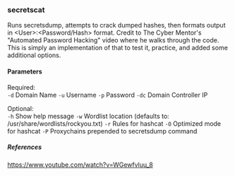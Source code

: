 ### secretscat

Runs secretsdump, attempts to crack dumped hashes, then formats output in \<User\>:\<Password/Hash\> format. Credit to The Cyber Mentor's "Automated Password Hacking" video where he walks through the code. This is simply an implementation of that to test it, practice, and added some additional options.

#### Parameters
Required:\
`-d` Domain Name
`-u` Username
`-p` Password
`-dc` Domain Controller IP

Optional:\
`-h` Show help message
`-w` Wordlist location (defaults to: /usr/share/wordlists/rockyou.txt)
`-r` Rules for hashcat
`-O` Optimized mode for hashcat
`-P` Proxychains prepended to secretsdump command

##### References
https://www.youtube.com/watch?v=WGewfvluu_8
